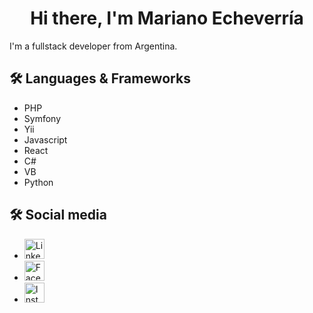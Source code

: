 <h1 align="center">Hi there, I'm Mariano Echeverría </h1>
I'm a fullstack developer from Argentina.

## 🛠 Languages & Frameworks
- PHP
- Symfony
- Yii
- Javascript
- React
- C#
- VB
- Python
 
## 🛠 Social media
- <a href="https://www.linkedin.com/in/marianoecheverria/"><img alt="LinkedIn" title="LinkedIn" height="32" width="32" src=""></a></a>
- <a href="https://www.facebook.com/maro.echeverria"><img alt="Facebook" title="Facebook" height="32" width="32" src=""></a></a>
- <a href="https://www.instagram.com/maroecheverria"><img alt="Instagram" title="Instagram" height="32" width="32" src="" /></a>
